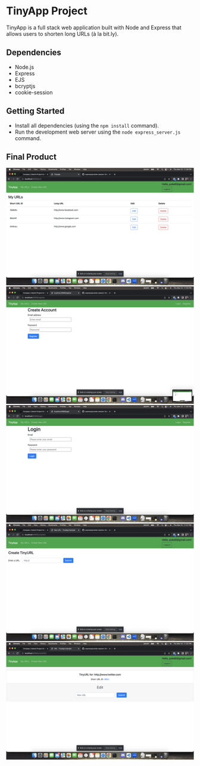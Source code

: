 # TinyApp Project

TinyApp is a full stack web application built with Node and Express that allows users to shorten long URLs (à la bit.ly).

## Dependencies

- Node.js
- Express
- EJS
- bcryptjs
- cookie-session

## Getting Started

- Install all dependencies (using the `npm install` command).
- Run the development web server using the `node express_server.js` command.

## Final Product

!["Screenshot of URLs page"](https://github.com/dinasauur/tinyapp/blob/master/docs/urls.png?raw=true)
!["Screenshot of register page"](https://github.com/dinasauur/tinyapp/blob/master/docs/register-page.png?raw=true)
!["Screenshot of login page"](https://github.com/dinasauur/tinyapp/blob/master/docs/login-page.png?raw=true)
!["Screenshot of create page"](https://github.com/dinasauur/tinyapp/blob/master/docs/create-page.png?raw=true)
!["Screenshot of show page"](https://github.com/dinasauur/tinyapp/blob/master/docs/show-page.png?raw=true)